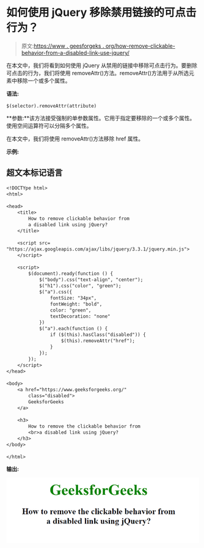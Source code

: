 # 如何使用 jQuery 移除禁用链接的可点击行为？

> 原文:[https://www . geesforgeks . org/how-remove-clickable-behavior-from-a-disabled-link-use-jquery/](https://www.geeksforgeeks.org/how-to-remove-clickable-behavior-from-a-disabled-link-using-jquery/)

在本文中，我们将看到如何使用 jQuery 从禁用的链接中移除可点击行为。要删除可点击的行为，我们将使用 removeAttr()方法。removeAttr()方法用于从所选元素中移除一个或多个属性。

**语法:**

```
$(selector).removeAttr(attribute)
```

**参数:**该方法接受强制的单参数属性。它用于指定要移除的一个或多个属性。使用空间运算符可以分隔多个属性。

在本文中，我们将使用 removeAttr()方法移除 href 属性。

**示例:**

## 超文本标记语言

```
<!DOCTYpe html>
<html>

<head>
    <title>
        How to remove clickable behavior from
        a disabled link using jQuery?
    </title>

    <script src=
"https://ajax.googleapis.com/ajax/libs/jquery/3.3.1/jquery.min.js">
    </script>

    <script>
        $(document).ready(function () {
            $("body").css("text-align", "center");
            $("h1").css("color", "green");
            $("a").css({
                fontSize: "34px",
                fontWeight: "bold",
                color: "green",
                textDecoration: "none"
            })
            $("a").each(function () {
                if ($(this).hasClass("disabled")) {
                    $(this).removeAttr("href");
                }
            });
        });
    </script>
</head>

<body>
    <a href="https://www.geeksforgeeks.org/" 
        class="disabled">
        GeeksforGeeks
    </a>

    <h3>
        How to remove the clickable behavior from
        <br>a disabled link using jQuery?
    </h3>
</body>

</html>
```

**输出:**

![](img/5762cffb8eb6be7a65b6f35894ca271a.png)